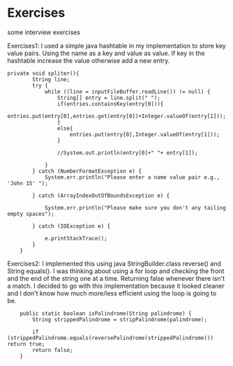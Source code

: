 Exercises
=========

some interview exercises

Exercises1:
I used a simple java hashtable in my implementation to store key value pairs. Using the name as a key and value as value. If key in the hashtable increase the value otherwise add a new entry.

```
private void spliter(){
		String line;
		try {
			while ((line = inputFileBuffer.readLine()) != null) {
				String[] entry = line.split(" ");
				if(entries.containsKey(entry[0])){
					entries.put(entry[0],entries.get(entry[0])+Integer.valueOf(entry[1]));
				}
				else{
					entries.put(entry[0],Integer.valueOf(entry[1]));
				}

				//System.out.println(entry[0]+" "+ entry[1]);

			}
		} catch (NumberFormatException e) {
			System.err.println("Please enter a name value pair e.g., 'John 15' ");

		} catch (ArrayIndexOutOfBoundsException e) {

			System.err.println("Please make sure you don't any tailing empty spaces");

		} catch (IOException e) {

			e.printStackTrace();
		}
	}
```

Exercises2:
I implemented this using java StringBuilder.class reverse() and String equals(). I was thinking about using a for loop and checking the front and the end of the string one at a time. Returning false whenever there isn't a match. I decided to go with this implementation because it looked cleaner and I don't know how much more/less efficient using the loop is going to be.

```
	public static boolean isPalindrome(String palindrome) {
		String strippedPalindrome = stripPalindrome(palindrome);
		
		if (strippedPalindrome.equals(reversePalindrome(strippedPalindrome))) return true;
		return false;
	}
```
